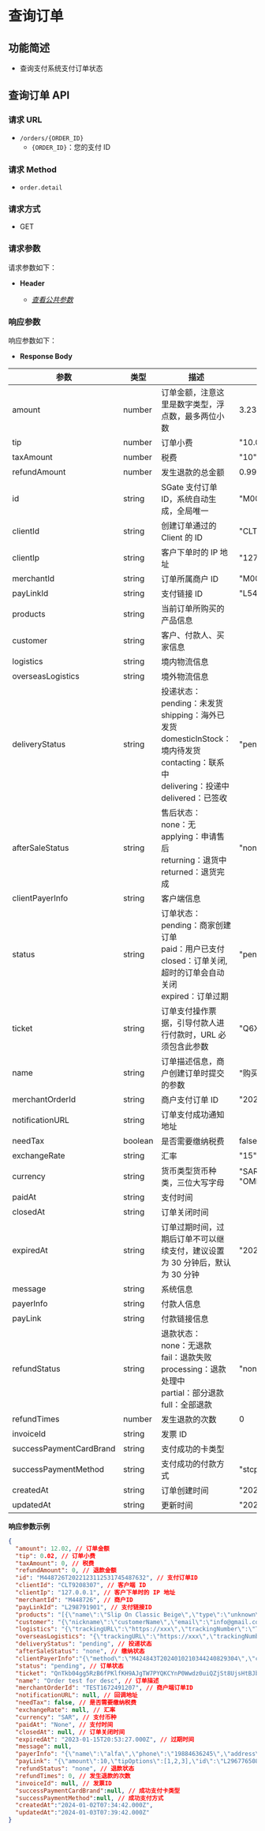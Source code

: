 # 查询订单

## 功能简述

- 查询支付系统支付订单状态

## 查询订单 API

### 请求 URL

- `/orders/{ORDER_ID}`
  - `{ORDER_ID}`：您的支付 ID

### 请求 Method

- `order.detail`

### 请求方式

- GET

### 请求参数

请求参数如下：

- **Header**

  - [_查看公共参数_](/zh/payinApi/callMethod/callMethod#公共参数)

### 响应参数

响应参数如下：

- **Response Body**

| **参数**                | **类型** | **描述**                                                                                                                                                          | **示例**                                        |
| ----------------------- | -------- | ----------------------------------------------------------------------------------------------------------------------------------------------------------------- | ----------------------------------------------- |
| amount                  | number   | 订单金额，注意这里是数字类型，浮点数，最多两位小数                                                                                                                | 3.23                                            |
| tip                     | number   | 订单小费                                                                                                                                                          | "10.02"                                         |
| taxAmount               | number   | 税费                                                                                                                                                              | "10"                                            |
| refundAmount            | number   | 发生退款的总金额                                                                                                                                                  | 0.99                                            |
| id                      | string   | SGate 支付订单 ID，系统自动生成，全局唯一                                                                                                                         | "M000001T2022101023455774363043"                |
| clientId                | string   | 创建订单通过的 Client 的 ID                                                                                                                                       | "CLT0000001"                                    |
| clientIp                | string   | 客户下单时的 IP 地址                                                                                                                                              | "127.0.0.1"                                     |
| merchantId              | string   | 订单所属商户 ID                                                                                                                                                   | "M000001"                                       |
| payLinkId               | string   | 支付链接 ID                                                                                                                                                       | "L549641839"                                    |
| products                | string   | 当前订单所购买的产品信息                                                                                                                                          |                                                 |
| customer                | string   | 客户、付款人、买家信息                                                                                                                                            |                                                 |
| logistics               | string   | 境内物流信息                                                                                                                                                      |                                                 |
| overseasLogistics       | string   | 境外物流信息                                                                                                                                                      |                                                 |
| deliveryStatus          | string   | 投递状态： <br> pending：未发货 <br> shipping：海外已发货 <br> domesticInStock：境内待发货 <br> contacting：联系中 <br> delivering：投递中 <br> delivered：已签收 | "pending"                                       |
| afterSaleStatus         | string   | 售后状态： <br> none：无 <br> applying：申请售后 <br> returning：退货中 <br> returned：退货完成                                                                   | "none"                                          |
| clientPayerInfo         | string   | 客户端信息                                                                                                                                                        |                                                 |
| status                  | string   | 订单状态： <br> pending：商家创建订单 <br> paid：用户已支付 <br> closed：订单关闭, 超时的订单会自动关闭 <br> expired：订单过期                                    | "pending"                                       |
| ticket                  | string   | 订单支付操作票据，引导付款人进行付款时，URL 必须包含此参数                                                                                                        | "Q6XU......Aw89"                                |
| name                    | string   | 订单描述信息，商户创建订单时提交的参数                                                                                                                            | "购买面值 100 的游戏充值卡"                     |
| merchantOrderId         | string   | 商户支付订单 ID                                                                                                                                                   | "2022102218233400123"                           |
| notificationURL         | string   | 订单支付成功通知地址                                                                                                                                              |                                                 |
| needTax                 | boolean  | 是否需要缴纳税费                                                                                                                                                  | false                                           |
| exchangeRate            | string   | 汇率                                                                                                                                                              | "15"                                            |
| currency                | string   | 货币类型货币种类，三位大写字母                                                                                                                                    | "SAR", "AED", "BHD", "EGP", "KWD", "OMR", "QAR" |
| paidAt                  | string   | 支付时间                                                                                                                                                          |                                                 |
| closedAt                | string   | 订单关闭时间                                                                                                                                                      |                                                 |
| expiredAt               | string   | 订单过期时间，过期后订单不可以继续支付，建议设置为 30 分钟后，默认为 30 分钟                                                                                      | "2022-10-23T12:00:21.000Z"                      |
| message                 | string   | 系统信息                                                                                                                                                          |                                                 |
| payerInfo               | string   | 付款人信息                                                                                                                                                        |                                                 |
| payLink                 | string   | 付款链接信息                                                                                                                                                      |                                                 |
| refundStatus            | string   | 退款状态： <br> none：无退款 <br> fail：退款失败 <br> processing：退款处理中 <br> partial：部分退款 <br> full：全部退款                                           | "none"                                          |
| refundTimes             | number   | 发生退款的次数                                                                                                                                                    | 0                                               |
| invoiceId               | string   | 发票 ID                                                                                                                                                           |                                                 |
| successPaymentCardBrand | string   | 支付成功的卡类型                                                                                                                                                  |                                                 |
| successPaymentMethod    | string   | 支付成功的付款方式                                                                                                                                                | "stcpay"                                        |
| createdAt               | string   | 订单创建时间                                                                                                                                                      | "2022-10-22T12:00:21.000Z"                      |
| updatedAt               | string   | 更新时间                                                                                                                                                          | "2022-12-31T12:53:17.000Z"                      |

**响应参数示例**

```json
{
  "amount": 12.02, // 订单金额
  "tip": 0.02, // 订单小费
  "taxAmount": 0, // 税费
  "refundAmount": 0, // 退款金额
  "id": "M448726T2022123112531745487632", // 支付订单ID
  "clientId": "CLT9208307", // 客户端 ID  
  "clientIp": "127.0.0.1", // 客户下单时的 IP 地址
  "merchantId": "M448726", // 商户ID
  "payLinkId": "L298791901", // 支付链接ID
  "products": "[{\"name\":\"Slip On Classic Beige\",\"type\":\"unknown\",\"quantity\":1,\"price\":\"12.02\",\"sku\":\"xxxx-xxxx-xx\",\"productId\":\"160603886211111111111\",\"amount\":\"12.02\",\"avatar\":\"https://xxx\",\"location\":\"SA\"}]", // 当前订单所购买的产品信息
  "customer": "{\"nickname\":\"customerName\",\"email\":\"info@gmail.com\",\"mobile\":\"900000000\",\"address\":\"Tabuk,Umluj,Al Balad,1022 9th Avenue\"}", // 客户、付款人、买家信息
  "logistics": "{\"trackingURL\":\"https://xxx\",\"trackingNumber\":\"TEST123345234\"}", // 境内物流信息
  "overseasLogistics": "{\"trackingURL\":\"https://xxx\",\"trackingNumber\":\"TEST12678567\"}", // 境外物流信息
  "deliveryStatus": "pending", // 投递状态
  "afterSaleStatus": "none", // 缴纳状态
  "clientPayerInfo":"{\"method\":\"M424843T2024010210344240829304\",\"clientTime\":\"2024-01-02T07:34:26.867Z\",\"language\":\"en\",\"outerWidth\":1425,\"outerHeight\":1124,\"innerWidth\":1401,\"innerHeight\":1033,\"clientWidth\":1401,\"clientHeight\":1033,\"availWidth\":2560,\"availHeight\":1400,\"screenWidth\":2560,\"screenHeight\":1440,\"url\":\"https:\/\/gccpay.lishaopeng.cn\/en-US\/order\/M424843T2024010210344240829304?ticket=rClF4FL2C7Bps7jllRhsPhAkIrkv73xd5sTPM6rFWeMeJPrMjX1o7c0v1GP98Wop\",\"userAgent\":\"Mozilla\/5.0 (Windows NT 10.0; Win64; x64) AppleWebKit\/537.36 (KHTML, like Gecko) Chrome\/120.0.0.0 Safari\/537.36 Edg\/120.0.0.0\",\"clientIp\":\"114.93.215.105\",\"activedAt\":\"2024-01-02T07:34:42.604Z\"}",
  "status": "pending", // 订单状态
  "ticket": "QnTkb04gg5RzB6fPKlfKH9AJgTW7PYQKCYnP0Wwdz0uiQZjSt8UjsHtBJbBBmTMc", // 票据凭证，用于验证订单ID
  "name": "Order test for desc", // 订单描述
  "merchantOrderId": "TEST1672491207", // 商户端订单ID
  "notificationURL": null, // 回调地址
  "needTax": false, // 是否需要缴纳税费
  "exchangeRate": null, // 汇率
  "currency": "SAR", // 支付币种
  "paidAt": "None", // 支付时间
  "closedAt": null, // 订单关闭时间
  "expiredAt": "2023-01-15T20:53:27.000Z", // 过期时间
  "message": null,
  "payerInfo": "{\"name\":\"alfa\",\"phone\":\"19884636245\",\"address\":\"alfa\",\"email\":\"alfall@qq.com\"}", // 付款人信息
  "payLink": "{\"amount\":10,\"tipOptions\":[1,2,3],\"id\":\"L296776508\",\"name\":null,\"clientId\":\"CLT7740145\",\"amountType\":\"fixed\",\"currency\":\"SAR\",\"needContact\":true,\"includeAddress\":true,\"needTip\":true,\"tipRequired\":false,\"tipType\":\"percent\",\"creatorId\":\"U643029\",\"createdAt\":\"2023-03-01T14:14:00.000Z\",\"updatedAt\":\"2023-03-01T14:14:00.000Z\"}", // 支付链接信息
  "refundStatus": "none", // 退款状态
  "refundTimes": 0, // 发生退款的次数
  "invoiceId": null, // 发票ID
  "successPaymentCardBrand":null, // 成功支付卡类型
  "successPaymentMethod":null, // 成功支付方式
  "createdAt":"2024-01-02T07:34:42.000Z",
  "updatedAt":"2024-01-03T07:39:42.000Z"
}
```